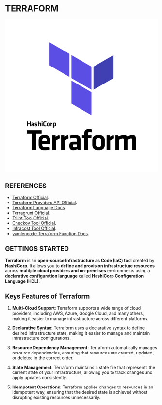 # TERRAFORM

![terraform-icon](./artefacts/terraform-icon.png)

## REFERENCES
* [Terraform Official](https://www.terraform.io/).
* [Terraform Providers API Official](https://registry.terraform.io/browse/providers).
* [Terraform Language Docs](https://developer.hashicorp.com/terraform/language).
* [Terragrunt Official](https://terragrunt.gruntwork.io/).
* [Tflint Tool Official](https://github.com/terraform-linters/tflint).
* [Checkov Tool Official](https://github.com/bridgecrewio/checkov).
* [Infracost Tool Official](https://github.com/infracost/infracost).
* [yamlencode Terraform Function Docs](https://developer.hashicorp.com/terraform/language/functions/yamlencode).

## GETTINGS STARTED

**Terraform** is an **open-source Infrastructure as Code (IaC) tool** created by **HashiCorp**. It allows you to **define and provision infrastructure resources** across **multiple cloud providers and on-premises** environments using a **declarative configuration language** called **HashiCorp Configuration Language (HCL)**.

## Keys Features of Terraform

1. **Multi-Cloud Support**: Terraform supports a wide range of cloud providers, including AWS, Azure, Google Cloud, and many others, making it easier to manage infrastructure across different platforms.

2. **Declarative Syntax**: Terraform uses a declarative syntax to define desired infrastructure state, making it easier to manage and maintain infrastructure configurations.

3. **Resource Dependency Management**: Terraform automatically manages resource dependencies, ensuring that resources are created, updated, or deleted in the correct order.

4. **State Management**: Terraform maintains a state file that represents the current state of your infrastructure, allowing you to track changes and apply updates consistently.

5. **Idempotent Operations**: Terraform applies changes to resources in an idempotent way, ensuring that the desired state is achieved without disrupting existing resources unnecessarily.
